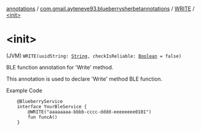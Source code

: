 [annotations](../../index.md) / [com.gmail.ayteneve93.blueberrysherbetannotations](../index.md) / [WRITE](index.md) / [&lt;init&gt;](./-init-.md)

# &lt;init&gt;

(JVM) `WRITE(uuidString: `[`String`](https://kotlinlang.org/api/latest/jvm/stdlib/kotlin/-string/index.html)`, checkIsReliable: `[`Boolean`](https://kotlinlang.org/api/latest/jvm/stdlib/kotlin/-boolean/index.html)` = false)`

BLE function annotation for 'Write' method.

This annotation is used to declare 'Write' method BLE function.

Example Code

```
    @BlueberryService
    interface YourBleService {
        @WRITE("aaaaaaaa-bbbb-cccc-dddd-eeeeeeee0101")
        fun funcA()
    }
```

